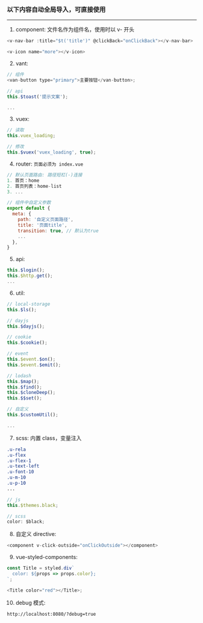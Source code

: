 ### 以下内容自动全局导入，可直接使用

<hr/>

1. component: 文件名作为组件名，使用时以 v- 开头

```js
<v-nav-bar :title="$t('title')" @clickBack="onClickBack"></v-nav-bar>

<v-icon name="more"></v-icon>
```

2. vant:

```js
// 组件
<van-button type="primary">主要按钮</van-button>;

// api
this.$toast('提示文案');

...
```

3. vuex:

```js
// 读取
this.vuex_loading;

// 修改
this.$vuex('vuex_loading', true);
```

4. router: `页面必须为 index.vue`

```js
// 默认页面路由: 路径短杠(-)连接
1. 首页：home
2. 首页列表：home-list
3. ...

// 组件中自定义参数
export default {
  meta: {
    path: '自定义页面路径',
    title: '页面title',
    transition: true, // 默认为true
    ...
  },
}
```

5. api:

```js
this.$login();
this.$http.get();
...
```

6. util:

```js
// local-storage
this.$ls();

// dayjs
this.$dayjs();

// cookie
this.$cookie();

// event
this.$event.$on();
this.$event.$emit();

// lodash
this.$map();
this.$find();
this.$cloneDeep();
this.$$set();

// 自定义
this.$customUtil();

...
```

7. scss: 内置 class，变量注入

```css
.u-rela
.u-flex
.u-flex-1
.u-text-left
.u-font-10
.u-m-10
.u-p-10
...
```

```js
// js
this.$themes.black;

// scss
color: $black;
```

8. 自定义 directive:

```js
<component v-click-outside="onClickOutside"></component>
```

9. vue-styled-components:

```js
const Title = styled.div`
  color: ${props => props.color};
`;

<Title color="red"></Title>;
```

10. debug 模式:

```
http://localhost:8080/?debug=true
```
